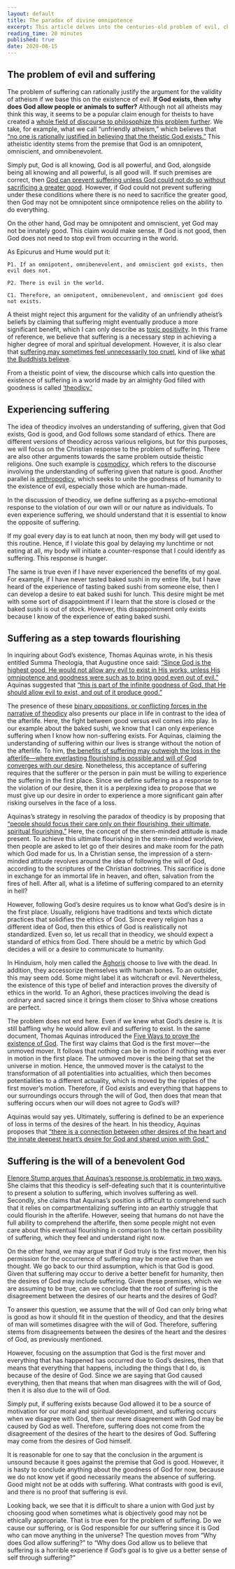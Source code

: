 ```yaml
---
layout: default
title: The paradox of divine omnipotence
excerpt: This article delves into the centuries-old problem of evil, challenging monotheists with the paradox of reconciling an omnipotent, omnibenevolent, and omniscient God's existence with the presence of evil. Originating from a college class on faith and reason, it serves as an exploratory analysis that weaves together philosophical arguments and theological perspectives.
reading_time: 20 minutes
published: true
date: 2020-08-15
---
```


## The problem of evil and suffering 

The problem of suffering can rationally justify the argument for the validity of atheism if we base this on the existence of evil. **If God exists, then why does God allow people or animals to suffer?** Although not all atheists may think this way, it seems to be a popular claim enough for theists to have created a [whole field of discourse to philosophize this problem further](https://en.wikipedia.org/wiki/Religious_responses_to_the_problem_of_evil). We take, for example, what we call “unfriendly atheism,” which believes that [“no one is rationally justified in believing that the theistic God exists.”](https://www.jstor.org/stable/20009775) This atheistic identity stems from the premise that God is an omnipotent, omniscient, and omnibenevolent.

Simply put, God is all knowing, God is all powerful, and God, alongside being all knowing and all powerful, is all good will. If such premises are correct, then [God can prevent suffering unless God could not do so without sacrificing a greater good](https://www.jstor.org/stable/20009775). However, if God could not prevent suffering under these conditions where there is no need to sacrifice the greater good, then God may not be omnipotent since omnipotence relies on the ability to do everything.

On the other hand, God may be omnipotent and omniscient, yet God may not be innately good. This claim would make sense. If God is not good, then God does not need to stop evil from occurring in the world.

As Epicurus and Hume would put it:
```
P1. If an omnipotent, omnibenevolent, and omniscient god exists, then evil does not.

P2. There is evil in the world.

C1. Therefore, an omnipotent, omnibenevolent, and omniscient god does not exists.
```

A theist might reject this argument for the validity of an unfriendly atheist’s beliefs by claiming that suffering might eventually produce a more significant benefit, which I can only describe as [toxic positivity](https://en.wikipedia.org/wiki/Toxic_positivity). In this frame of reference, we believe that suffering is a necessary step in achieving a higher degree of moral and spiritual development. However, it is also clear that [suffering may sometimes feel unnecessarily too cruel](https://www.jstor.org/stable/20009775), kind of like [what the Buddhists believe](https://en.wikipedia.org/wiki/Du%E1%B8%A5kha).

From a theistic point of view, the discourse which calls into question the existence of suffering in a world made by an almighty God filled with goodness is called [‘theodicy.’](https://en.wikipedia.org/wiki/Theodicy)

## Experiencing suffering

The idea of theodicy involves an understanding of suffering, given that God exists, God is good, and God follows some standard of ethics. There are different versions of theodicy across various religions, but for this purposes, we will focus on the Christian response to the problem of suffering. There are also other arguments towards the same problem outside theistic religions. One such example is [cosmodicy](https://en.wiktionary.org/wiki/cosmodicy), which refers to the discourse involving the understanding of suffering given that nature is good. Another parallel is [anthropodicy](https://www.jstor.org/stable/1463312), which seeks to unite the goodness of humanity to the existence of evil, especially those which are human-made.

In the discussion of theodicy, we define suffering as a psycho-emotional response to the violation of our own will or our nature as individuals. To even experience suffering, we should understand that it is essential to know the opposite of suffering.

If my goal every day is to eat lunch at noon, then my body will get used to this routine. Hence, if I violate this goal by delaying my lunchtime or not eating at all, my body will initiate a counter-response that I could identify as suffering. This response is hunger.

The same is true even if I have never experienced the benefits of my goal. For example, if I have never tasted baked sushi in my entire life, but I have heard of the experience of tasting baked sushi from someone else, then I can develop a desire to eat baked sushi for lunch. This desire might be met with some sort of disappointment if I learn that the store is closed or the baked sushi is out of stock. However, this disappointment only exists because I know of the experience of eating baked sushi.

## Suffering as a step towards flourishing

In inquiring about God’s existence, Thomas Aquinas wrote, in his thesis entitled Summa Theologia, that Augustine once said: [“Since God is the highest good, He would not allow any evil to exist in His works, unless His omnipotence and goodness were such as to bring good even out of evil.”](https://www.logoslibrary.org/augustine/enchiridion/011.html) Aquinas suggested that [“this is part of the infinite goodness of God, that He should allow evil to exist, and out of it produce good.”](https://www.newadvent.org/summa/1002.htm#article3)

The presence of these [binary oppositions, or conflicting forces in the narrative of theodicy](https://www.taylorfrancis.com/chapters/mono/10.4324/9781315727868-3/narrative-structures-bronwen-thomas) also presents our place in life in contrast to the idea of the afterlife. Here, the fight between good versus evil comes into play. In our example about the baked sushi, we know that I can only experience suffering when I know how non-suffering exists. For Aquinas, claiming the understanding of suffering within our lives is strange without the notion of the afterlife. To him, [the benefits of suffering may outweigh the loss in the afterlife—where everlasting flourishing is possible and will of God converges with our desire](https://doi.org/10.1093/acprof:oso/9780199277421.003.0014). Nonetheless, this acceptance of suffering requires that the sufferer or the person in pain must be willing to experience the suffering in the first place. Since we define suffering as a response to the violation of our desire, then it is a perplexing idea to propose that we must give up our desire in order to experience a more significant gain after risking ourselves in the face of a loss.

Aquinas’s strategy in resolving the paradox of theodicy is by proposing that [“people should focus their care only on their flourishing, their ultimate, spiritual flourishing.”](https://doi.org/10.1093/acprof:oso/9780199277421.003.0014) Here, the concept of the stern-minded attitude is made present. To achieve this ultimate flourishing in the stern-minded worldview, then people are asked to let go of their desires and make room for the path which God made for us. In a Christian sense, the impression of a stern-minded attitude revolves around the idea of following the will of God, according to the scriptures of the Christian doctrines. This sacrifice is done in exchange for an immortal life in heaven, and often, salvation from the fires of hell. After all, what is a lifetime of suffering compared to an eternity in hell?

However, following God’s desire requires us to know what God’s desire is in the first place. Usually, religions have traditions and texts which dictate practices that solidifies the ethics of God. Since every religion has a different idea of God, then this ethics of God is realistically not standardized. Even so, let us recall that in theodicy, we should expect a standard of ethics from God. There should be a metric by which God decides a will or a desire to communicate to humanity.

In Hinduism, holy men called the [Aghoris](https://en.wikipedia.org/wiki/Aghori) choose to live with the dead. In addition, they accessorize themselves with human bones. To an outsider, this may seem odd. Some might label it as witchcraft or evil. Nevertheless, the existence of this type of belief and interaction proves the diversity of ethics in the world. To an Aghori, these practices involving the dead is ordinary and sacred since it brings them closer to Shiva whose creations are perfect.

The problem does not end here. Even if we knew what God’s desire is. It is still baffling why he would allow evil and suffering to exist. In the same document, Thomas Aquinas introduced the [Five Ways to prove the existence of God](https://www.newadvent.org/summa/1002.htm#article3). The first way claims that God is the first mover—the unmoved mover. It follows that nothing can be in motion if nothing was ever in motion in the first place. The unmoved mover is the being that set the universe in motion. Hence, the unmoved mover is the catalyst to the transformation of all potentialities into actualities, which then becomes potentialities to a different actuality, which is moved by the ripples of the first mover’s motion. Therefore, if God exists and everything that happens to our surroundings occurs through the will of God, then does that mean that suffering occurs when our will does not agree to God’s will?

Aquinas would say yes. Ultimately, suffering is defined to be an experience of loss in terms of the desires of the heart. In his theodicy, Aquinas proposes that [“there is a connection between other desires of the heart and the innate deepest heart’s desire for God and shared union with God.”](https://doi.org/10.1093/acprof:oso/9780199277421.003.0014)

## Suffering is the will of a benevolent God

[Elenore Stump argues that Aquinas’s response is problematic in two ways.](https://cct.biola.edu/limits-theodicy-eleonore-stump/) She claims that this theodicy is self-defeating such that it is counterintuitive to present a solution to suffering, which involves suffering as well. Secondly, she claims that Aquinas’s position is difficult to comprehend such that it relies on compartmentalizing suffering into an earthly struggle that could flourish in the afterlife. However, seeing that humans do not have the full ability to comprehend the afterlife, then some people might not even care about this eventual flourishing in comparison to the certain possibility of suffering, which they feel and understand right now.

On the other hand, we may argue that if God truly is the first mover, then his permission for the occurrence of suffering may be more active than we thought. We go back to our third assumption, which is that God is good. Given that suffering may occur to derive a better benefit for humanity, then the desires of God may include suffering. Given these premises, which we are assuming to be true, can we conclude that the root of suffering is the disagreement between the desires of our hearts and the desires of God?

To answer this question, we assume that the will of God can only bring what is good as how it should fit in the question of theodicy, and that the desires of man will sometimes disagree with the will of God. Therefore, suffering stems from disagreements between the desires of the heart and the desires of God, as previously mentioned.

However, focusing on the assumption that God is the first mover and everything that has happened has occurred due to God’s desires, then that means that everything that happens, including the things that I do, is because of the desire of God. Since we are saying that God caused everything, then that means that when man disagrees with the will of God, then it is also due to the will of God.

Simply put, if suffering exists because God allowed it to be a source of motivation for our moral and spiritual development, and suffering occurs when we disagree with God, then our mere disagreement with God may be caused by God as well. Therefore, suffering does not come from the disagreement of the desires of the heart to the desires of God. Suffering may come from the desires of God himself.

It is reasonable for one to say that the conclusion in the argument is unsound because it goes against the premise that God is good. However, it is hasty to conclude anything about the goodness of God for now, because we do not know yet if good necessarily means the absence of suffering. Good might not be at odds with suffering. What contrasts with good is evil, and there is no proof that suffering is evil.

Looking back, we see that it is difficult to share a union with God just by choosing good when sometimes what is objectively good may not be ethically appropriate. That is true even for the problem of suffering. Do we cause our suffering, or is God responsible for our suffering since it is God who can move anything in the universe? The question moves from “Why does God allow suffering?” to “Why does God allow us to believe that suffering is a horrible experience if God’s goal is to give us a better sense of self through suffering?”